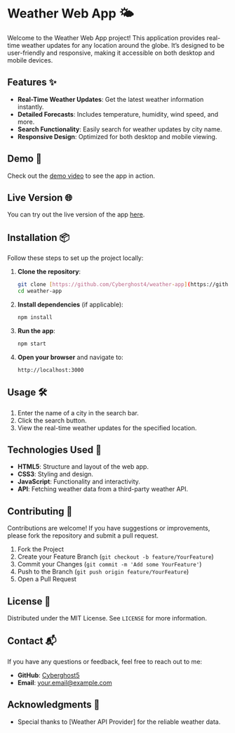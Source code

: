 # Weather Web App 🌤️

Welcome to the Weather Web App project! This application provides real-time weather updates for any location around the globe. It’s designed to be user-friendly and responsive, making it accessible on both desktop and mobile devices.

## Features ✨

- **Real-Time Weather Updates**: Get the latest weather information instantly.
- **Detailed Forecasts**: Includes temperature, humidity, wind speed, and more.
- **Search Functionality**: Easily search for weather updates by city name.
- **Responsive Design**: Optimized for both desktop and mobile viewing.

## Demo 🎥

Check out the [demo video](https://youtu.be/QMyyLhUjF7g) to see the app in action.

## Live Version 🌐

You can try out the live version of the app [here](https://harkone.com.ng/weather/index.php).

## Installation 📦

Follow these steps to set up the project locally:

1. **Clone the repository**:
    ```bash
    git clone [https://github.com/Cyberghost4/weather-app](https://github.com/Cyberghost5/weather-app/).git
    cd weather-app
    ```

2. **Install dependencies** (if applicable):
    ```bash
    npm install
    ```

3. **Run the app**:
    ```bash
    npm start
    ```

4. **Open your browser** and navigate to:
    ```text
    http://localhost:3000
    ```

## Usage 🛠️

1. Enter the name of a city in the search bar.
2. Click the search button.
3. View the real-time weather updates for the specified location.

## Technologies Used 🧰

- **HTML5**: Structure and layout of the web app.
- **CSS3**: Styling and design.
- **JavaScript**: Functionality and interactivity.
- **API**: Fetching weather data from a third-party weather API.

## Contributing 🤝

Contributions are welcome! If you have suggestions or improvements, please fork the repository and submit a pull request.

1. Fork the Project
2. Create your Feature Branch (`git checkout -b feature/YourFeature`)
3. Commit your Changes (`git commit -m 'Add some YourFeature'`)
4. Push to the Branch (`git push origin feature/YourFeature`)
5. Open a Pull Request

## License 📜

Distributed under the MIT License. See `LICENSE` for more information.

## Contact 📬

If you have any questions or feedback, feel free to reach out to me:

- **GitHub**: [Cyberghost5](https://github.com/Cyberghost5)
- **Email**: your.email@example.com

## Acknowledgments 🙏

- Special thanks to [Weather API Provider] for the reliable weather data.
